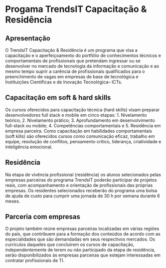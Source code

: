 # Progama TrendsIT Capacitação & Residência

## Apresentação
O TrendsIT Capacitação & Residência é um programa que visa a capacitação e o aperfeiçoamento do portfólio de conhecimentos técnicos e comportamentais de profissionais que pretendam ingressar ou se desenvolver no mercado de tecnologia da informação e comunicação e ao mesmo tempo suprir a carência de profissionais qualificados para o preenchimento de vagas em empresas de base de tecnológica e Instituições Científicas e de Inovação Tecnológica– ICTs.

## Capacitação em soft & hard skills
Os cursos oferecidos para capacitação técnica (hard skills) visam preparar desenvolvedores full stack e mobile em cinco etapas: 1. Nivelamento teórico; 2. Nivelamento prático; 3. Aprofundamento em desenvolvimento full-stack ou mobile; 4. Competências comportamentais e 5. Residência em empresa parceira. Como capacitação em habilidades comportamentais (soft kills) são oferecidos cursos como comunicação eficaz, trabalho em equipe, resolução de conflitos, pensamento crítico, liderança, criatividade e inteligência emocional.

## Residência
Na etapa de vivência profissional (residência) os alunos selecionados pelas empresas parceiras do programa TrendsIT poderão participar de projetos reais, com acompanhamento e orientação de profissionais das próprias empresas. Os residentes selecionados receberão do programa uma bolsa de ajuda de custo para cumprir uma jornada de 30 h por semana durante 6 meses.

## Parceria com empresas
O projeto também reúne empresas parceiras localizadas em várias regiões do país, que contribuem para a formação dos conteúdos de acordo com as especialidades que são demandadas em seus respectivos mercados. Os currículos daqueles que concluírem os cursos de capacitação, independentemente de terem ou não participado da etapa de residência, serão disponibilizados às empresas parceiras que estejam interessadas em contratar profissionais de TI.
